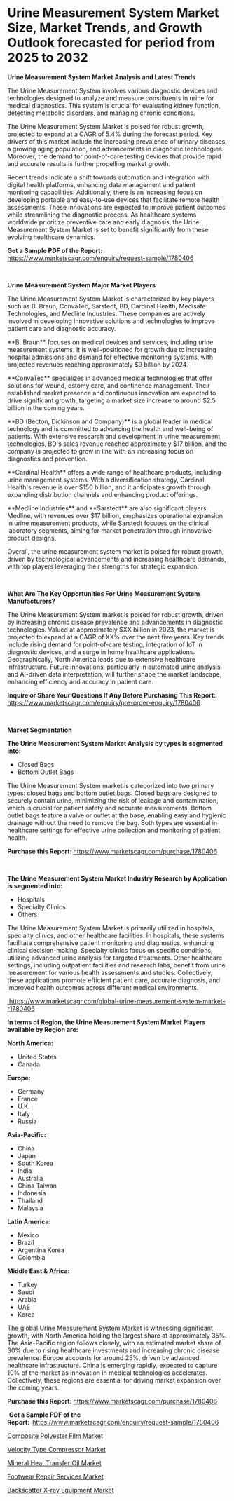 <p><h1>Urine Measurement System Market Size, Market Trends, and Growth Outlook forecasted for period from 2025 to 2032</h1></p><p><strong>Urine Measurement System Market Analysis and Latest Trends</strong></p>
<p><p>The Urine Measurement System involves various diagnostic devices and technologies designed to analyze and measure constituents in urine for medical diagnostics. This system is crucial for evaluating kidney function, detecting metabolic disorders, and managing chronic conditions. </p><p>The Urine Measurement System Market is poised for robust growth, projected to expand at a CAGR of 5.4% during the forecast period. Key drivers of this market include the increasing prevalence of urinary diseases, a growing aging population, and advancements in diagnostic technologies. Moreover, the demand for point-of-care testing devices that provide rapid and accurate results is further propelling market growth.</p><p>Recent trends indicate a shift towards automation and integration with digital health platforms, enhancing data management and patient monitoring capabilities. Additionally, there is an increasing focus on developing portable and easy-to-use devices that facilitate remote health assessments. These innovations are expected to improve patient outcomes while streamlining the diagnostic process. As healthcare systems worldwide prioritize preventive care and early diagnosis, the Urine Measurement System Market is set to benefit significantly from these evolving healthcare dynamics.</p></p>
<p><strong>Get a Sample PDF of the Report:&nbsp;</strong> <a href="https://www.marketscagr.com/enquiry/request-sample/1780406?utm_campaign=2010&utm_medium=2&utm_source=Github&utm_content=ia&utm_term=25032025&utm_id=urine-measurement-system">https://www.marketscagr.com/enquiry/request-sample/1780406</a></p>
<p>&nbsp;</p>
<p><strong>Urine Measurement System Major Market Players</strong></p>
<p><p>The Urine Measurement System Market is characterized by key players such as B. Braun, ConvaTec, Sarstedt, BD, Cardinal Health, Medisafe Technologies, and Medline Industries. These companies are actively involved in developing innovative solutions and technologies to improve patient care and diagnostic accuracy.</p><p>**B. Braun** focuses on medical devices and services, including urine measurement systems. It is well-positioned for growth due to increasing hospital admissions and demand for effective monitoring systems, with projected revenues reaching approximately $9 billion by 2024.</p><p>**ConvaTec** specializes in advanced medical technologies that offer solutions for wound, ostomy care, and continence management. Their established market presence and continuous innovation are expected to drive significant growth, targeting a market size increase to around $2.5 billion in the coming years.</p><p>**BD (Becton, Dickinson and Company)** is a global leader in medical technology and is committed to advancing the health and well-being of patients. With extensive research and development in urine measurement technologies, BD's sales revenue reached approximately $17 billion, and the company is projected to grow in line with an increasing focus on diagnostics and prevention.</p><p>**Cardinal Health** offers a wide range of healthcare products, including urine management systems. With a diversification strategy, Cardinal Health's revenue is over $150 billion, and it anticipates growth through expanding distribution channels and enhancing product offerings.</p><p>**Medline Industries** and **Sarstedt** are also significant players. Medline, with revenues over $17 billion, emphasizes operational expansion in urine measurement products, while Sarstedt focuses on the clinical laboratory segments, aiming for market penetration through innovative product designs.</p><p>Overall, the urine measurement system market is poised for robust growth, driven by technological advancements and increasing healthcare demands, with top players leveraging their strengths for strategic expansion.</p></p>
<p>&nbsp;</p>
<p><strong>What Are The Key Opportunities For Urine Measurement System Manufacturers?</strong></p>
<p><p>The Urine Measurement System market is poised for robust growth, driven by increasing chronic disease prevalence and advancements in diagnostic technologies. Valued at approximately $XX billion in 2023, the market is projected to expand at a CAGR of XX% over the next five years. Key trends include rising demand for point-of-care testing, integration of IoT in diagnostic devices, and a surge in home healthcare applications. Geographically, North America leads due to extensive healthcare infrastructure. Future innovations, particularly in automated urine analysis and AI-driven data interpretation, will further shape the market landscape, enhancing efficiency and accuracy in patient care.</p></p>
<p><strong>Inquire or Share Your Questions If Any Before Purchasing This Report:</strong> <a href="https://www.marketscagr.com/enquiry/pre-order-enquiry/1780406?utm_campaign=2010&utm_medium=2&utm_source=Github&utm_content=ia&utm_term=25032025&utm_id=urine-measurement-system">https://www.marketscagr.com/enquiry/pre-order-enquiry/1780406</a></p>
<p>&nbsp;</p>
<p><strong>Market Segmentation</strong></p>
<p><strong>The Urine Measurement System Market Analysis by types is segmented into:</strong></p>
<p><ul><li>Closed Bags</li><li>Bottom Outlet Bags</li></ul></p>
<p><p>The Urine Measurement System market is categorized into two primary types: closed bags and bottom outlet bags. Closed bags are designed to securely contain urine, minimizing the risk of leakage and contamination, which is crucial for patient safety and accurate measurements. Bottom outlet bags feature a valve or outlet at the base, enabling easy and hygienic drainage without the need to remove the bag. Both types are essential in healthcare settings for effective urine collection and monitoring of patient health.</p></p>
<p><strong>Purchase this Report:&nbsp;</strong><a href="https://www.marketscagr.com/purchase/1780406?utm_campaign=2010&utm_medium=2&utm_source=Github&utm_content=ia&utm_term=25032025&utm_id=urine-measurement-system">https://www.marketscagr.com/purchase/1780406</a></p>
<p>&nbsp;</p>
<p><strong>The Urine Measurement System Market Industry Research by Application is segmented into:</strong></p>
<p><ul><li>Hospitals</li><li>Specialty Clinics</li><li>Others</li></ul></p>
<p><p>The Urine Measurement System Market is primarily utilized in hospitals, specialty clinics, and other healthcare facilities. In hospitals, these systems facilitate comprehensive patient monitoring and diagnostics, enhancing clinical decision-making. Specialty clinics focus on specific conditions, utilizing advanced urine analysis for targeted treatments. Other healthcare settings, including outpatient facilities and research labs, benefit from urine measurement for various health assessments and studies. Collectively, these applications promote efficient patient care, accurate diagnosis, and improved health outcomes across different medical environments.</p></p>
<p><a href="https://www.marketscagr.com/global-urine-measurement-system-market-r1780406?utm_campaign=2010&utm_medium=2&utm_source=Github&utm_content=ia&utm_term=25032025&utm_id=urine-measurement-system">&nbsp;https://www.marketscagr.com/global-urine-measurement-system-market-r1780406</a></p>
<p><strong>In terms of Region, the Urine Measurement System Market Players available by Region are:</strong></p>
<p>
    <p> <strong> North America: </strong>
        <ul>
            <li>United States</li>
            <li>Canada</li>
        </ul>
        </p> 
    <p> <strong> Europe: </strong>
        <ul>
            <li>Germany</li>
            <li>France</li>
            <li>U.K.</li>
            <li>Italy</li>
            <li>Russia</li>
        </ul>
        </p> 
    <p> <strong> Asia-Pacific: </strong>
        <ul>
            <li>China</li>
            <li>Japan</li>
            <li>South Korea</li>
            <li>India</li>
            <li>Australia</li>
            <li>China Taiwan</li>
            <li>Indonesia</li>
            <li>Thailand</li>
            <li>Malaysia</li>
        </ul>
        </p> 
    <p> <strong> Latin America: </strong>
        <ul>
            <li>Mexico</li>
            <li>Brazil</li>
            <li>Argentina Korea</li>
            <li>Colombia</li>
        </ul>
        </p> 
    <p> <strong> Middle East & Africa: </strong>
        <ul>
            <li>Turkey</li>
            <li>Saudi</li>
            <li>Arabia</li>
            <li>UAE</li>
            <li>Korea</li>
        </ul>
    </p>
    </p>
<p><p>The global Urine Measurement System Market is witnessing significant growth, with North America holding the largest share at approximately 35%. The Asia-Pacific region follows closely, with an estimated market share of 30% due to rising healthcare investments and increasing chronic disease prevalence. Europe accounts for around 25%, driven by advanced healthcare infrastructure. China is emerging rapidly, expected to capture 10% of the market as innovation in medical technologies accelerates. Collectively, these regions are essential for driving market expansion over the coming years.</p></p>
<p><strong>Purchase this Report: </strong><a href="https://www.marketscagr.com/purchase/1780406?utm_campaign=2010&utm_medium=2&utm_source=Github&utm_content=ia&utm_term=25032025&utm_id=urine-measurement-system">https://www.marketscagr.com/purchase/1780406</a></p>
<p>&nbsp;<strong>Get a Sample PDF of the Report:&nbsp;&nbsp;</strong><a href="https://www.marketscagr.com/enquiry/request-sample/1780406?utm_campaign=2010&utm_medium=2&utm_source=Github&utm_content=ia&utm_term=25032025&utm_id=urine-measurement-system">https://www.marketscagr.com/enquiry/request-sample/1780406</a></p>
<p><strong></strong></p>
<p><p><a href="https://github.com/diosohusch6x/Market-Research-Report-List-1/blob/main/composite-polyester-film-market.md?utm_campaign=2010&utm_medium=2&utm_source=Github&utm_content=ia&utm_term=25032025&utm_id=urine-measurement-system">Composite Polyester Film Market</a></p><p><a href="https://github.com/oduorsarath9/Market-Research-Report-List-1/blob/main/velocity-type-compressor-market.md?utm_campaign=2010&utm_medium=2&utm_source=Github&utm_content=ia&utm_term=25032025&utm_id=urine-measurement-system">Velocity Type Compressor Market</a></p><p><a href="https://github.com/camacrokesw2/Market-Research-Report-List-1/blob/main/mineral-heat-transfer-oil-market.md?utm_campaign=2010&utm_medium=2&utm_source=Github&utm_content=ia&utm_term=25032025&utm_id=urine-measurement-system">Mineral Heat Transfer Oil Market</a></p><p><a href="https://github.com/BryceTownsendr/Market-Research-Report-List-7/blob/main/footwear-repair-services-market.md?utm_campaign=2010&utm_medium=2&utm_source=Github&utm_content=ia&utm_term=25032025&utm_id=urine-measurement-system">Footwear Repair Services Market</a></p><p><a href="https://github.com/beberjuban9a/Market-Research-Report-List-1/blob/main/backscatter-x-ray-equipment-market.md?utm_campaign=2010&utm_medium=2&utm_source=Github&utm_content=ia&utm_term=25032025&utm_id=urine-measurement-system">Backscatter X-ray Equipment Market</a></p></p>
